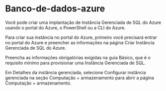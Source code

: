 # Banco-de-dados-azure

Você pode criar uma implantação de Instância Gerenciada de SQL do Azure usando o portal do Azure, o PowerShell ou a CLI do Azure.

Para criar sua instância no portal do Azure, primeiro você precisará entrar no portal do Azure e preencher as informações na página Criar Instância Gerenciada de SQL do Azure.

Preencha as informações obrigatórias exigidas na guia Básico, que é o requisito mínimo para provisionar uma Instância Gerenciada de SQL.

Em Detalhes da instância gerenciada, selecione Configurar instância gerenciada na seção Computação + armazenamento para abrir a página Computação + armazenamento.
